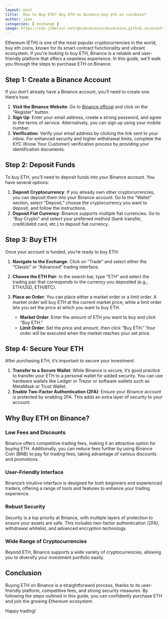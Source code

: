 ```yaml
---
layout: post
title:  How to Buy ETH? Buy ETH on Binance,buy eth on coinbase?
author: jane
categories: [ exchange ]
image: https://cdn.jsdelivr.net/gh/muskcoins/muskcoins.github.io/assets/images/bnb-register.webp
---
```

Ethereum (ETH) is one of the most popular cryptocurrencies in the world, buy eth coins, known for its smart contract functionality and vibrant ecosystem. If you're looking to buy ETH, Binance is a reliable and user-friendly platform that offers a seamless experience. In this guide, we'll walk you through the steps to purchase ETH on Binance.

## Step 1: Create a Binance Account

If you don’t already have a Binance account, you’ll need to create one. Here’s how:

1. **Visit the Binance Website**: Go to [Binance official](/302.html?target=https://accounts.binance.com/register?ref=ZGR4DOXV) and click on the “Register” button.
2. **Sign Up**: Enter your email address, create a strong password, and agree to the terms of service. Alternatively, you can sign up using your mobile number.
3. **Verification**: Verify your email address by clicking the link sent to your inbox. For enhanced security and higher withdrawal limits, complete the KYC (Know Your Customer) verification process by providing your identification documents.

## Step 2: Deposit Funds

To buy ETH, you’ll need to deposit funds into your Binance account. You have several options:

1. **Deposit Cryptocurrency**: If you already own other cryptocurrencies, you can deposit them into your Binance account. Go to the “Wallet” section, select “Deposit,” choose the cryptocurrency you want to deposit, and follow the instructions.
2. **Deposit Fiat Currency**: Binance supports multiple fiat currencies. Go to “Buy Crypto” and select your preferred method (bank transfer, credit/debit card, etc.) to deposit fiat currency.

## Step 3: Buy ETH

Once your account is funded, you’re ready to buy ETH:

1. **Navigate to the Exchange**: Click on “Trade” and select either the “Classic” or “Advanced” trading interface.
2. **Choose the ETH Pair**: In the search bar, type “ETH” and select the trading pair that corresponds to the currency you deposited (e.g., ETH/USD, ETH/BTC).
3. **Place an Order**: You can place either a market order or a limit order. A market order will buy ETH at the current market price, while a limit order lets you set the price at which you want to buy ETH.

    - **Market Order**: Enter the amount of ETH you want to buy and click “Buy ETH.”
    - **Limit Order**: Set the price and amount, then click “Buy ETH.” Your order will be executed when the market reaches your set price.

## Step 4: Secure Your ETH

After purchasing ETH, it’s important to secure your investment:

1. **Transfer to a Secure Wallet**: While Binance is secure, it’s good practice to transfer your ETH to a personal wallet for added security. You can use hardware wallets like Ledger or Trezor or software wallets such as MetaMask or Trust Wallet.
2. **Enable Two-Factor Authentication (2FA)**: Ensure your Binance account is protected by enabling 2FA. This adds an extra layer of security to your account.

## Why Buy ETH on Binance?

### Low Fees and Discounts

Binance offers competitive trading fees, making it an attractive option for buying ETH. Additionally, you can reduce fees further by using Binance Coin (BNB) to pay for trading fees, taking advantage of various discounts and promotions.

### User-Friendly Interface

Binance’s intuitive interface is designed for both beginners and experienced traders, offering a range of tools and features to enhance your trading experience.

### Robust Security

Security is a top priority at Binance, with multiple layers of protection to ensure your assets are safe. This includes two-factor authentication (2FA), withdrawal whitelist, and advanced encryption technology.

### Wide Range of Cryptocurrencies

Beyond ETH, Binance supports a wide variety of cryptocurrencies, allowing you to diversify your investment portfolio easily.

## Conclusion

Buying ETH on Binance is a straightforward process, thanks to its user-friendly platform, competitive fees, and strong security measures. By following the steps outlined in this guide, you can confidently purchase ETH and join the growing Ethereum ecosystem.

Happy trading!